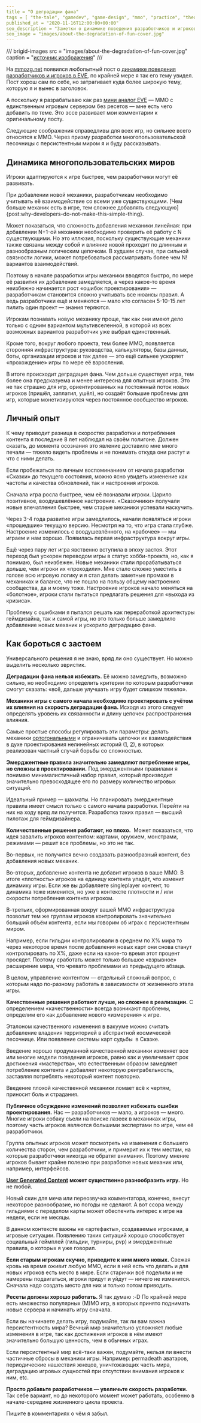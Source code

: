 ```yaml
---
title = "О деградации фана"
tags = [ "the-tale", "gamedev", "game-design", "mmo", "practice", "theory", "interesting", "best"]
published_at = "2020-11-16T12:00:00+00:00"
seo_description = "Заметки о динамике поведения разработчиков и игроков в ММО на длительных интервалах времени."
seo_image = "images/about-the-degradation-of-fun-cover.jpg"
---
```


/// brigid-images
src = "images/about-the-degradation-of-fun-cover.jpg"
caption = "[источник изображения](https://evil.fandom.com/wiki/Swamp_of_Sadness)"
///

На [mmozg.net](https://mmozg.net/) появился любопытный пост о [динамике поведения разработчиков и игроков в EVE](https://mmozg.net/mmo/2020/11/11/slishkom-uspeshnye-igroki-slishkom-ustavshie-razrabotchiki.html), по крайней мере я так его тему увидел. Пост хорош сам по себе, но затрагивает куда более широкую тему, которую я и вынес в заголовок.

А поскольку я разрабатываю как раз [мини аналог EVE](https://the-tale.org/) — ММО с единственным игровым сервером без ресетов — мне есть чего добавить по теме. Это эссе развивает мои комментарии к оригинальному посту.

Следующие соображения справедливы для всех игр, но сильнее всего относятся к ММО. Через призму разработки многопользовательской песочницы с персистентным миром я и буду рассказывать.

<!-- more -->

## Динамика многопользовательских миров

Игроки адаптируются к игре быстрее, чем разработчики могут её развивать.

При добавлении новой механики, разработчикам необходимо учитывать её взаимодействие со всеми уже существующими. [Чем больше механик есть в игре, тем сложнее добавлять следующую]{post:why-developers-do-not-make-this-simple-thing}.

Может показаться, что сложность добавления механики линейная: при добавлении N+1-ой механики необходимо проверить её работу c N существующими. Но это иллюзия, поскольку существующие механики также связаны между собой и влияние новой проходит по длинным и разнообразным логическим цепочкам. В худшем случае, при сильной связности логики, может потребоваться рассматривать более чем N! вариантов взаимодействий.

Поэтому в начале разработки игры механики вводятся быстро, по мере её развития их добавление замедляется, а через какое-то время неизбежно начинается рост «ошибок проектирования» — разработчикам становится сложно учитывать все нюансы правил. А ведь разработчики ещё и меняются — мало кто согласен 5-10-15 лет пилить один проект — знания теряются.

Игрокам познавать новую механику проще, так как они имеют дело только с одним вариантом мультивселенной, в которой из всех возможных вариантов разработчик уже выбрал единственный.

Кроме того, вокруг любого проекта, тем более ММО, появляется сторонняя инфраструктура: руководства, калькуляторы, базы данных, боты, организации игроков и так далее — это ещё сильнее ускоряет «прохождение» игры по мере её взросления.

В итоге происходит деградация фана. Чем дольше существует игра, тем более она предсказуема и менее интересна для опытных игроков. Это не так страшно для игр, ориентированных на постоянный поток новых игроков (пришёл, заплатил, ушёл), но создаёт большие проблемы для игр, которые монетизируются через постоянное сообщество игроков.

## Личный опыт

К чему приводит разница в скоростях разработки и потребления контента я последние 8 лет наблюдал на своём полигоне. Должен сказать, до момента осознания это явление доставило мне много печали — тяжело видеть проблемы и не понимать откуда они растут и что с ними делать.

Если пробежаться по личным воспоминанием от начала разработки «Сказки» до текущего состояния, можно ясно увидеть изменение как частоты и качества обновлений, так и настроения игроков.

Сначала игра росла быстрее, чем её познавали игроки. Царило позитивное, воодушевлённое настроение. «Сказочники» получали новые впечатления быстрее, чем старые механики успевали наскучить.

Через 3-4 года развитие игры замедлилось, начали появляться игроки «прошедшие» текущую версию. Несмотря на то, что игра стала глубже. Настроение изменилось с воодушевлённого, на «рабочее» — мы играем и нам хорошо. Появилась первая инфраструктура вокруг игры.

Ещё через пару лет игра явственно вступила в эпоху застоя. Этот переход был ускорен переводом игры в статус хобби-проекта, но, как я понимаю, был неизбежен. Новые механики стали прорабатываться дольше, чем игроки их «проходили». Мне стало сложно уместить в голове всю игровую логику и я стал делать заметные промахи в механиках и балансе, что не пошло на пользу общему настроению сообщества, да и моему тоже. Настроение игроков начало меняться на «болотное», игроки стали пытаться предлагать решения для «выхода из кризиса».

Проблему с ошибками я пытался решать как переработкой архитектуры геймдизайна, так и самой игры, но это только больше замедлило добавление новых механик и ускорило деградацию фана.

## Как бороться с застоем

Универсального решения я не знаю, вряд ли оно существует. Но можно выделить несколько эвристик.

**Деградации фана нельзя избежать.** Её можно замедлить, возможно сильно, но необходимо определить критерии по которым разработчики смогут сказать: «всё, дальше улучшать игру будет слишком тяжело».

**Механики игры с самого начала необходимо проектировать с учётом их влияния на скорость деградации фана.** Исходя из этого следует определять уровень их связанности и длину цепочек распространения влияния.

Самые простые способы регулировать эти параметры: делать механики [ортогональными](https://ru.wikibooks.org/wiki/%D0%A1%D0%BB%D0%BE%D0%B2%D0%B0%D1%80%D0%B8%D0%BA_%D1%84%D0%B8%D0%BB%D0%BE%D1%81%D0%BE%D1%84%D1%81%D1%82%D0%B2%D1%83%D1%8E%D1%89%D0%B5%D0%B3%D0%BE_%D0%B8%D0%BD%D1%84%D0%BE%D1%80%D0%BC%D0%B0%D1%82%D0%B8%D0%BA%D0%B0/%D0%9E%D1%80%D1%82%D0%BE%D0%B3%D0%BE%D0%BD%D0%B0%D0%BB%D1%8C%D0%BD%D0%BE%D1%81%D1%82%D1%8C) и ограничивать цепочки их взаимодействия в духе проектирования нелинейных историй ([1](https://dtf.ru/gamedev/37319-derevo-povestvovaniya-nelineynaya-struktura-syuzheta-v-igrah), [2](http://aushestov.ru/%D1%83%D1%80%D0%BE%D0%B2%D0%B5%D0%BD%D1%8C-10-%D0%BD%D0%B5%D0%BB%D0%B8%D0%BD%D0%B5%D0%B9%D0%BD%D0%BE%D0%B5-%D0%BF%D0%BE%D0%B2%D0%B5%D1%81%D1%82%D0%B2%D0%BE%D0%B2%D0%B0%D0%BD%D0%B8%D0%B5/)), в которых реализован частный случай борьбы со сложностью.

**Эмерджентные правила значительно замедляют потребление игры, но сложны в проектировании.** Под эмерджентными правилами я понимаю минималистичный набор правил, который производит значительно превосходящее его по размеру количество игровых ситуаций.

Идеальный пример — шахматы. Но планировать эмерджентные правила имеет смысл только с самого начала разработки. Перейти на них на ходу вряд ли получится. Разработка таких правил — высший пилотаж для геймдизайнера.

**Количественные решения работают, но плохо.**  Может показаться, что идея завалить игроков контентом: картами, оружием, монстрами, режимами — решит все проблемы, но это не так.

Во-первых, не получится вечно создавать разнообразный контент, без добавления новых механик.

Во-вторых, добавление контента не добавит игроков в ваше ММО. В итоге «плотность» игроков на единицу контента упадёт, что изменит динамику игры. Если же вы добавляете singleplayer контент, то динамика тоже изменится, но уже в контексте плотности и / или скорости потребления контента игроком.

В-третьих, сформированная вокруг вашей ММО инфраструктура позволит тем же группам игроков контролировать значительно больший объём контента, если мы говорим об играх с персистентным миром.

Например, если гильдии контролировали в среднем по X% мира то через некоторое время после добавления новых карт они снова станут контролировать по X%, даже если на какое-то время этот процент просядет. Поэтому сработать может только большое «взрывное» расширение мира, что чревато проблемами из предыдущего абзаца.

В целом, управление контентом — отдельный сложный вопрос, с которым надо по-разному работать в зависимости от жизненного этапа игры.

**Качественные решения работают лучше, но сложнее в реализации.** С определением «качественности» всегда возникают проблемы, определим его как добавление нового «измерения» к игре.

Эталоном качественного изменения в вакууме можно считать добавление владения территорией в абстрактной космической песочнице. Или появление системы карт судьбы  в Сказке.

Введение хорошо продуманной качественной механики изменяет все или многие модели поведения игроков, равно как и увеличивает срок достижения «мастерства», что естественным образом замедляет потребление контента и добавляет некоторую реиграбельность, заставляя потреблять некоторый контент повторно.

Введение плохой качественной механики ломает всё к чертям, приносит боль и страдания.

**Публичное обсуждение изменений позволяет избежать ошибки проектирования.** Нас — разработчиков — мало, а игроков — много. Многие игроки собаку съели на поиске лазеек в механиках игры, поэтому часть игроков являются большими экспертами по игре, чем её разработчики.

Группа опытных игроков может посмотреть на изменения с большего количества сторон, чем разработчики, и примерит их к тем местам, на которые разработчики никогда не обратят внимания. Поэтому мнение игроков бывает крайне полезно при разработке новых механик или, например, интерфейсов.

[**User Generated Content**](https://en.wikipedia.org/wiki/User-generated_content) **может существенно разнообразить игру.** Но не любой.

Новый скин для меча или переозвучка комментатора, конечно, внесут некоторое разнообразие, но погоды не сделают. А вот ссора между гильдиями с переделом карты может обеспечить интерес к игре на недели, если не месяцы.

В данном контексте важны не «артефакты», создаваемые игроками, а игровые ситуации. Появлению таких ситуаций хорошо способствует социальный геймплей (гильдии, турниры, pvp) и эмерджентные правила, о которых я уже говорил.

**Если старым игрокам скучно, приведите к ним много новых.** Свежая кровь на время оживит любую ММО, если в ней есть что делать и для новых игроков есть место в мире. Если старички всё поделили и не намерены подвигаться, игроки придут и уйдут — ничего не изменится. Сначала надо создать место для них и только потом приводить.

**Ресеты должны хорошо работать.** Я так думаю :-D По крайней мере есть множество популярных (М)МО игр, в которых принято поднимать новые сервера и начинать игру сначала.

Если вы начинаете делать игру, подумайте, так ли вам важна персистентность мира? Вечный мир значительно усложняет любые изменения в игре, так как достижения игроков в нём имеют значительно большую ценность, чем в обычных играх.

Если персистентный мир всё-таки важен, подумайте, нельзя ли внести частичные сбросы в механики игры. Например: permadeath аватаров, периодические нашествия жнецов, уничтожающих часть мира, деградацию игровых сущностей при отсутствии внимания игроков к ним, etc.

**Просто добавьте разработчиков — увеличьте скорость разработки.** Так себе вариант, но до некоторого момент может работать, особенно в начале-середине жизненного цикла проекта.

Пишите в комментариях о чём я забыл.

